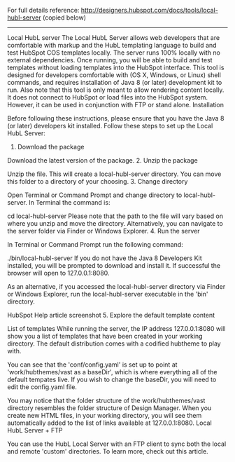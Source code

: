 

For full details reference: http://designers.hubspot.com/docs/tools/local-hubl-server
(copied below)

----

Local HubL server
The Local HubL Server allows web developers that are comfortable with markup and the HubL templating language to build and test HubSpot COS templates locally. The server runs 100% locally with no external dependencies.  Once running, you will be able to build and test templates without loading templates into the HubSpot interface. 
This tool is designed for developers comfortable with (OS X, Windows, or Linux) shell commands, and requires installation of Java 8 (or later) development kit to run. Also note that this tool is only meant to allow rendering content locally. It does not connect to HubSpot or load files into the HubSpot system. However, it can be used in conjunction with FTP or stand alone.
Installation

Before following these instructions, please ensure that you have the Java 8 (or later) developers kit installed. Follow these steps to set up the Local HubL Server:

1. Download the package

Download the latest version of the package.
2. Unzip the package

Unzip the file. This will create a local-hubl-server directory. You can move this folder to a directory of your choosing.
3. Change directory

Open Terminal or Command Prompt and change directory to local-hubl-server. In Terminal the command is:

cd local-hubl-server
Please note that the path to the file will vary based on where you unzip and move the directory. Alternatively, you can navigate to the server folder via Finder or Windows Explorer.
4. Run the server

In Terminal or Command Prompt run the following command:

./bin/local-hubl-server
If you do not have the Java 8 Developers Kit installed, you will be prompted to download and install it. If successful the browser will open to 127.0.0.1:8080.

As an alternative, if you accessed the local-hubl-server directory via Finder or Windows Explorer, run the local-hubl-server executable in the 'bin' directory.

HubSpot Help article screenshot
5. Explore the default template content

List of templates
While running the server, the IP address 127.0.0.1:8080 will show you a list of templates that have been created in your working directory. The default distribution comes with a codified hubtheme to play with.

You can see that the 'conf/config.yaml' is set up to point at 'work/hubthemes/vast as a baseDir', which is where everything all of the default tempates live. If you wish to change the baseDir, you will need to edit the config.yaml file.

You may notice that the folder structure of the work/hubthemes/vast directory resembles the folder structure of Design Manager. When you create new HTML files, in your working directory, you will see them automatically added to the list of links available at 127.0.0.1:8080.
Local HubL Server + FTP

You can use the HubL Local Server with an FTP client to sync both the local and remote 'custom' directories. To learn more, check out this article.
